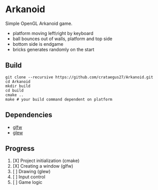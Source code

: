 Arkanoid
====================

Simple OpenGL Arkanoid game.

  - platform moving left\right by keyboard
  - ball bounces out of walls, platform and top side
  - bottom side is endgame
  - bricks generates randomly on the start

## Build

```
git clone --recursive https://github.com/crataegus27/Arkanoid.git
cd Arkanoid
mkdir build
cd build 
cmake ..
make # your build command dependent on platform
```

## Dependencies

 - [glfw](https://github.com/glfw/glfw)
 - [glew](https://github.com/nigels-com/glew)

 ## Progress

 1. [X] Project initialization (cmake)
 2. [X] Creating a window (glfw)
 3. [ ] Drawing (glew)
 4. [ ] Input control
 5. [ ] Game logic